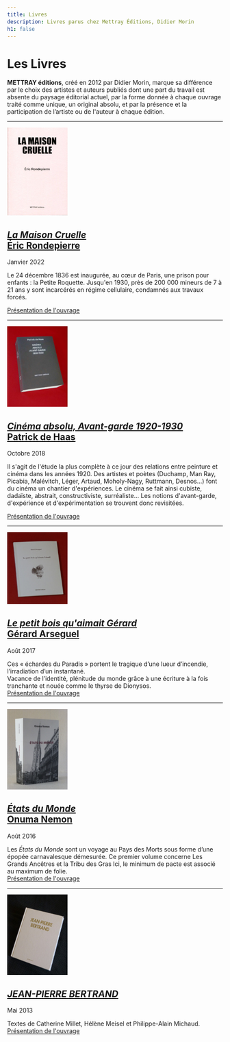 ```yaml
---
title: Livres
description: Livres parus chez Mettray Éditions, Didier Morin
h1: false
---
```


# Les Livres

<strong><span class="mettray">METTRAY</span> éditions</strong>, créé en 2012 par Didier Morin, marque sa différence par le choix des artistes et auteurs publiés dont une part du travail est absente du paysage éditorial actuel, par la forme donnée à chaque ouvrage traité comme unique, un original absolu, et par la présence et la participation de l’artiste ou de l'auteur à chaque édition.

---

<p class="clear no-margin"><img class="right" src="/files/livre-rondepierre/eric-rondepierre-la-maison-cruelle.jpg" alt="La Maison cruelle, Éric Rondepierre : Couverture" width="141" height="205"></p>

## [_La Maison Cruelle_<br>Éric Rondepierre](/livres/eric-rondepirerre-la-maison-cruelle)
<span class="date">Janvier 2022</span>

Le 24 décembre 1836 est inaugurée, au cœur de Paris, une prison pour enfants : la Petite Roquette. Jusqu'en 1930, près de 200 000 mineurs de 7 à 21 ans y sont incarcérés en régime cellulaire, condamnés aux travaux forcés.

[Présentation de l'ouvrage](/livres/eric-rondepirerre-la-maison-cruelle)

---

<p class="clear no-margin"><img class="right" width="141" height="188" src="/files/livre-de-haas/patrick-de-haas-cinema-absolu.jpg" alt="Cinéma absolu, Avant-garde 1920-1930, Patrick de Haas : Couverture"></p>

## [_Cinéma absolu, Avant-garde 1920-1930_<br>Patrick de Haas](/livres/patrick-de-haas-cinema-absolu-avant-garde-1920-1930)
<span class="date">Octobre 2018</span>

Il s'agit de l'étude la plus complète à ce jour des relations entre peinture et cinéma dans les années 1920. Des artistes et poètes (Duchamp, Man Ray, Picabia, Malévitch, Léger, Artaud, Moholy-Nagy, Ruttmann, Desnos...) font du cinéma un chantier d'expériences.  Le cinéma se fait ainsi cubiste, dadaïste, abstrait, constructiviste, surréaliste... Les notions d'avant-garde, d'expérience et d'expérimentation se trouvent donc revisitées.

[Présentation de l'ouvrage](/livres/patrick-de-haas-cinema-absolu-avant-garde-1920-1930)

---

<p class="clear no-margin"><img class="right" width="141" height="168" src="/files/livre-arseguel/couverture.jpg" alt="Le petit bois qu'aimait Gérard, Gérard Arseguel"></p>

## [_Le petit bois qu'aimait Gérard_<br>Gérard Arseguel](/livres/gerard-arseguel-le-petit-bois-qu-aimait-gerard)
<span class="date">Août 2017</span>

Ces «&nbsp;échardes du Paradis&nbsp;» portent le tragique d’une lueur d’incendie, l’irradiation d’un instantané.  
Vacance de l’identité, plénitude du monde grâce à une écriture à la fois tranchante et nouée comme le thyrse de Dionysos.  
[Présentation de l'ouvrage](/livres/gerard-arseguel-le-petit-bois-qu-aimait-gerard)

---

<p class="clear no-margin"><img class="right" width="141" height="188" src="/files/livre-on/couverture-on.jpg" alt="États du Monde, Onuma Nemon"></p>

## [_États du Monde_<br>Onuma Nemon](/livres/onuma-nemon-etats-du-monde)
<span class="date">Août 2016</span>

Les _États du Monde_ sont un voyage au Pays des Morts sous forme d’une épopée carnavalesque démesurée. Ce premier volume concerne Les Grands Ancêtres et la Tribu des Gras Ici, le minimum de pacte est associé au maximum de folie.  
[Présentation de l'ouvrage](/livres/onuma-nemon-etats-du-monde)

---

<p class="clear no-margin"><img class="right" width="141" height="188" src="/files/livre-jpb/couverture.jpg" alt="JEAN-PIERRE BERTRAND"></p>

## [_JEAN-PIERRE BERTRAND_](/livres/jean-pierre-bertrand)
<span class="date">Mai 2013</span>

Textes de Catherine Millet, Hélène Meisel et Philippe-Alain Michaud.  
[Présentation de l'ouvrage](/livres/jean-pierre-bertrand)

